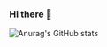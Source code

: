 ### Hi there 👋

![Anurag's GitHub stats](https://github-readme-stats.vercel.app/api?username=JTannerShaw&count_private=true&show_icons=true&theme=radical)


